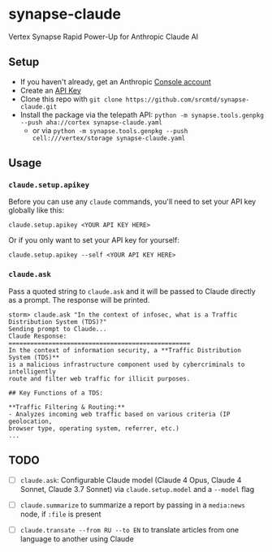 # synapse-claude

Vertex Synapse Rapid Power-Up for Anthropic Claude AI

## Setup

- If you haven't already, get an Anthropic [Console account][1]
- Create an [API Key][2]
- Clone this repo with `git clone https://github.com/srcmtd/synapse-claude.git`
- Install the package via the telepath API: `python -m synapse.tools.genpkg
  --push aha://cortex synapse-claude.yaml`
    - or via `python -m synapse.tools.genpkg --push cell:///vertex/storage synapse-claude.yaml`

## Usage

### `claude.setup.apikey`

Before you can use any `claude` commands, you'll need to set your API key
globally like this:

```
claude.setup.apikey <YOUR API KEY HERE>
```

Or if you only want to set your API key for yourself:

```
claude.setup.apikey --self <YOUR API KEY HERE>
```

### `claude.ask`

Pass a quoted string to `claude.ask` and it will be passed to Claude directly
as a prompt. The response will be printed.

```
storm> claude.ask "In the context of infosec, what is a Traffic Distribution System (TDS)?"
Sending prompt to Claude...
Claude Response:
==================================================
In the context of information security, a **Traffic Distribution System (TDS)**
is a malicious infrastructure component used by cybercriminals to intelligently
route and filter web traffic for illicit purposes.

## Key Functions of a TDS:

**Traffic Filtering & Routing:**
- Analyzes incoming web traffic based on various criteria (IP geolocation,
browser type, operating system, referrer, etc.)
...
```

## TODO

- [ ] `claude.ask`: Configurable Claude model (Claude 4 Opus, Claude 4 Sonnet,
  Claude 3.7 Sonnet) via `claude.setup.model` and a `--model` flag
- [ ] `claude.summarize` to summarize a report by passing in a `media:news`
  node, if `:file` is present
- [ ] `claude.transate --from RU --to EN` to translate articles from one
  language to another using Claude


[1]: https://console.anthropic.com/
[2]: https://console.anthropic.com/settings/keys
